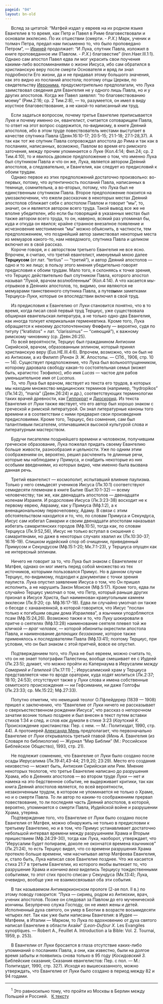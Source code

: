 ```yaml
---
pageid: "04"
layout: bn-old
---
```



<p>     Вслед за цитатой: “Матфей издал у евреев на их родном языке Евангелие в то время, как Петр и Павел в Риме благовествовали и основали экклесию. По их отшествии (смерти. - <em>Р.Х.</em>) Марк, ученик и толмач Петра, предал нам письменно то, что было проповедано Петром”, — <a href="/people/irenaeus.htm" title="Ириней Лионский">Ириней</a> продолжает: “И Лука, спутник Павла, изложил в книге проповеданное им (Павлом. - <em>Р.Х.</em>) благовестие” (<em>Iren.</em>Haer.III.1:1). Однако сам апостол Павел едва ли мог украсить свои поучения какими-либо воспоминаниями о жизни Иисуса, ибо сам обратился в христианскую веру после смерти Основателя и вряд ли знал подробности Его жизни, да и не придавал этому большого значения, как это видно из посланий апостола; поэтому отцы Церкви, по свидетельству <a href="/people/hieronym.htm" title="Иероним">Иеронима</a>, предусмотрительно предполагали, что Лука заимствовал сведения для Евангелия не у одного лишь Павла, но и у других апостолов. Когда же Павел заявлял: “по благовествованию моему” (Рим.2:16; ср. 2 Тим.2:8), — то, разумеется, он имел в виду изустное благовествование, а не какой-то написанный им труд.</p>
<p>     Если задаться вопросом, почему третье Евангелие приписывается Луке и почему именно он, евангелист, считается сотоварищем Павла, то ответ на этот вопрос содержится, по-видимому, в книге Деяний апостолов, ибо в этом труде повествователь местами выступает в качестве спутника Павла (Деян.16:10-17; 20:5-15; 21:1-18; 27:1-28,37). А так как тот же спутник Павла сопровождал апостола до Рима и так как в посланиях, написанных, возможно, Павлом во время его римского заточения, между прочим упоминается о Луке (Кол.4:14; Фил.24; ср. 2 Тим.4:10), то и явилось двоякое предположение о том, что именно Лука был спутником Павла и что он же, Лука, является автором Деяний апостолов, а следовательно, и Евангелия, как следует из предисловий к обоим трудам.<br />
     Однако первое из этих предположений достаточно произвольно: во-первых, потому, что аутентичность посланий Павла, написанных в темнице, сомнительна, а во-вторых, потому, что Лука был не единственным спутником Павла. Второе предположение покоится на умозаключении, что ежели рассказчик в некоторых местах Деяний апостолов сближает себя с апостолом Павлом и говорит “мы”, то, значит, он и является автором всего труда. Такой вывод все же не вполне убедителен, ибо если бы говорящий в указанных местах был также автором всего труда, то он, наверно, всякий раз упоминал бы, куда и откуда он явился; крайне странное внезапное появление и исчезновение местоимения “мы” можно объяснить, в частности, тем предположением, что позднейший автор заимствовал некоторые места из мемуаров какого-то, нам неведомого, спутника Павла и целиком включил их в свой рассказ.<br />
     Короче говоря, и с авторством третьего Евангелия не все ясно. Впрочем, я считаю, что третий евангелист, именуемый мною далее <strong>Терциусом</strong> (от лат. “tertius” — “третий”), и автор Деяний апостолов — одно и то же лицо; в пользу этого мнения убедительно говорят предисловия к обоим трудам. Мало того, я склоняясь к точке зрения, что Терциус действительно был спутником Павла, которого апостол называл “Лукой, врачом возлюбленным” (Кол.4:14). А что касается <em>мы-отрывков</em> в Деяниях апостолов, то, видимо, они являются не мемуарами таинственного спутника Павла, а путев<strong>ы</strong>ми заметками Терциуса-Луки, которые он впоследствии включил в свой труд.</p>
<p>     Из предисловия к Евангелию от Луки становится понятно, что в то время, когда писал свой первый труд Терциус, уже существовала обширная евангельская литература, а не только одно-два Евангелия, как иногда толкует клерикальная герменевтика. Кроме того, Лука обращается к некоему достопочтенному Фе<strong>о</strong>филу — вероятно, судя по титулу (“kratistos” = лат. “сlarissimus” — “сияющий”), к важному римскому чиновнику (ср. Деян.26:25).<br />
     По всей вероятности, Терциус был гражданином Антиохии Сирийской, врачом, образованным эллином, который принял христианскую веру (<em>Eus.</em>HE.III.4:6). Впрочем, возможно, что он был не из Антиохии, а из Филипп (<em>Ренан Э. Ж.</em> Апостолы. — СПб., 1906, стр. 10 — 14). Существует предположение, что Лука был вольнoотпущенником, которому даровала свободу какая-то состоятельная семья (может быть, кратистос Тэофилос), ибо имя <em>Lucas</em> — частое для рабов уменьшительное имя от <em>Lucanus</em>.<br />
     То, что Лука был врачом, явствует из текста его трудов, в которых мы находим множество медицинских терминов (например, “hydropikos” (Лк.14:2), “mania” (Деян.26:24) и др.), соответствующих терминологии таких врачей древности, как <a href="/people/hippokr.htm" title="Гиппократ">Гиппократ</a> и <a href="/people/dioscor.htm" title="Диоскорид">Диоскорид</a>. Из текста Евангелия от Луки также явствует, что его автор был хорошо знаком с греческой и римской литературой. Он знал литературные каноны того времени и в соответствии с ними предварил свои произведения предисловиями. Кроме того, Терциус, без сомнения, сам был талантливым писателем, отличавшимся высокой культурой слова и литературным мастерством.</p>
<p>     Будучи писателем позднейшего времени и человеком, получившим греческое образование, Лука пожелал придать своему Евангелию больше живости, разнообразия и цельности. Уже по одним этим соображениям он, вероятно, решил расчленить те длинные речи, которые мы наблюдаем у Примуса, и снабдить некоторые из них особыми введениями, из которых видно, чем именно была вызвана данная речь.</p>
<p>     Третий евангелист — космополит, испытавший влияние паулизма. Только у него семьдесят учеников Иисуса (Лк.10:1) соответствуют семидесяти племенам в книге Бытие (Быт.10:1-32) — всему человечеству; так же, как двенадцать апостолов — двенадцати коленам Израиля. И родословие Иисуса (Лк.3:23-38) восходит не к первому еврею, Аврааму, как у Примуса (Мф.1:2), а к вненациональному первочеловеку, Адаму. В связи с этим обстоятельством находится и то, что, по словам Примуса и Секундуса, Иисус сам избегал Самарии и своим двенадцати апостолам наказывал избегать самаритянских городов (Мф.10:5), тогда как, по словам Терциуса (Лк.9:52,56), Иисус не только вступал в сношения с самаритянами, но даже в некоторых случаях хвалил их (Лк.10:30-37; 16:16-19). Слишком иудейский спор об очищении, приведенный Примусом и Секундусом (Мф.15:1-20; Мк.7:1-23), у Терциуса опущен как не интересный эллинам.</p>
<p>     Hичего не говорит за то, что Лука был знаком с Евангелием от Матфея, однако он мог иметь перед собой множество из тех источников, которыми пользовался Примус. Hо в данном случае Терциус, по-видимому, подходил к документам с точки зрения паулиста. Лука опустил заявление Иисуса о том, что Он пришел исполнить, а не нарушить Закон Моисея (Мф.5:17). Кроме того, едва ли случайно Терциус умолчал о том, что Петр, который раньше других признал в Иисусе Христа, был наименован краеугольным камнем экклесии (Лк.9:20; ср. Мф.16:17-18). Едва ли случайно умолчал он также о беседе с ханаанеянкой, в которой говорится, что Иисус “послан только к погибшим овцам дома Израилева”, а язычники уподобляются псам (Мф.15:24,26). Возможно также и то, что Луку шокировали в притче о сеятелях (Мф.13:28) наименование сеятеля плевел той же кличкой — <em>враг человек</em>, — которой эбиониты окрестили апостола Павла, и наименование <em>делающих беззаконие</em>, которое также применялось к последователям Павла (Мф.13:41); поэтому Терциус, при условии, что он был знаком с этой притчей, вовсе ее опустил.</p>
<p>     Подтверждением того, что Лука не был евреем, можно считать то, что он не знает топографии Палестины, вообще смешивает ее с Иудеей (Лк.23:5); думает, что можно пройти из Капернаума в Иерусалим <em>между Самарией и Галилеей</em> (Лк.17:11) <a href="#prim1" title="Между Самарией и Галилеей"><sup>1</sup></a> <span id="topos"></span>; Иерусалимский храм у Терциуса представляется чем-то вроде оратории, куда ходят молиться (Лк.2:37; 18:10; 24:53); отсутствуют также у Луки слова и имена собственные семитского происхождения — ни Гефсимании, ни даже Голгофы (Лк.23:33; ср. Мк.15:22; Мф.27:33).</p>
<p>     Попутно отметим, что немецкий теолог О.Пфлейдерер (1839 — 1908) пришел к заключению, что “Евангелие от Луки ничего не рассказывает о сверхъестественном рождении Иисуса”, что рассказ о непорочном зачатии возник только позднее и был внесен в текст путем вставки стихов 1:34 и след. и слов <em>как думали</em> в стихе 3:23 (<em>Каутский К.</em> Происхождение христианства: Пер. с нем. — М.: Политиздат, 1990, стр. 44). А протоиерей <a href="/people/men.htm" title="Александр Мень">Александр Мень</a> предполагает, что первоначально Евангелие от Луки открывалось третьей главой (<em>Мень А.</em> Евангелия (из Словаря по библиологии) — Журнал “Мир Библии” (М.: Российское Библейское Общество), 1993, стр. 21).</p>
<p>     Hе подлежит сомнению, что Евангелие от Луки было создано после осады Иерусалима (Лк.19:41,43-44; 21:9,20; 23:29). Место его создания неизвестно — может быть, Антиохия Сирийская или Рим. Мнение некоторых теологов, что третье Евангелие написано до разрушения Храма, ибо в Деяниях апостолов — во втором труде Луки — нет и намека на это бедственное событие, не выдерживает критики, так как книга Деяний апостолов является, по всей вeроятности, незаконченным трудом, в котором не упоминается не только о Храме, но и о смерти Павла. То ли автор по каким-то соображениям прервал повествование, то ли последняя часть Деяний апостолов, в которой, вероятно, упоминается о смерти Павла, Иудейской войне и разрушении Храма, утеряна.<br />
     Подтверждение того, что Евангелие от Луки было создано после Евангелия от Матфея, можно обнаружить не только в предисловии к третьему Евангелию, но и в том, что Примус устанавливает достаточно небольшой интервал времени между разрушением Храма и Вторым пришествием (Мф.24:29-30), тогда как Лука, наоборот, утверждает, что “Иерусалим будет попираем, доколе не окончатся времена язычников” (Лк.21:24), то есть Терциус видел, что со времени разрушения Храма протекло больше времени, чем насчитывал автор Матфеева Евангелия, и, стало быть, Лука написал свое Евангелие позднее. Что же касается стиха 21:7 в третьем Евангелии, из которого якобы вытекает то, что разрушение Храма и <em>кончина века</em> виделись Терциусу тождественными событиями, то этот стих просто списан у Секундуса (Мк.13:4); Лука, очевидно, вообще уже не взаимосвязывал оба эти события.</p>
<p>     В так называемом Антимаркионском прологе (2-ая пол. II в.) по этому поводу говорится: “Лука — сириец, родом из Антиохии, врач, ученик апостолов. Позже он следовал за Павлом до его мученической кончины. Безупречно служа Господу, он не имел жены и детей. Исполненный духа святого, он умер в Беотии в возрасте восьмидесяти четырех лет. Так как уже были написаны Евангелия: в Иудее — Матфеем, в Италии — Марком, то Лука по вдохновению от духа святого написал Евангелие в области Ахайи” (<em>Leon-Dufour X.</em> Les Evangiles synoptiques. — Robert A., Feuillet A. Introduction a la Bible: Vol. 2. Tournai, 1959, p. 253).</p>
<p>     В Евангелии от Луки бросается в глаза отсутствие каких-либо упоминаний о посланиях Павла, а они, как известно, были на долгое время забыты и появились снова только в 95 году (<em>Косидовский З.</em> Библейские сказания; Сказания евангелистов: Пер. с пол. — М.: Политиздат, 1990, стр. 327). Исходя из вышесказанного, можно утверждать, что Евангелие от Луки было создано в период между 82 и 94 годами.</p>
<hr />
<span id="prim1"></span> <span id="prim1"></span>
<p>     <sup>1</sup> Это равносильно тому, что пройти из Москвы в Берлин между Польшей и Россией.   <a href="#topos" title="Назад, к тексту">К тексту</a><br />
</p>
<p> </p>

     




